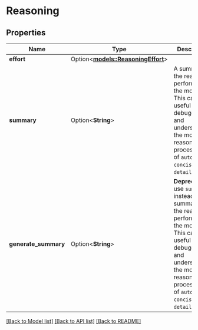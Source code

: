 # Reasoning

## Properties

Name | Type | Description | Notes
------------ | ------------- | ------------- | -------------
**effort** | Option<[**models::ReasoningEffort**](ReasoningEffort.md)> |  | [optional]
**summary** | Option<**String**> | A summary of the reasoning performed by the model. This can be useful for debugging and understanding the model's reasoning process. One of `auto`, `concise`, or `detailed`.  | [optional]
**generate_summary** | Option<**String**> | **Deprecated:** use `summary` instead.  A summary of the reasoning performed by the model. This can be useful for debugging and understanding the model's reasoning process. One of `auto`, `concise`, or `detailed`.  | [optional]

[[Back to Model list]](../README.md#documentation-for-models) [[Back to API list]](../README.md#documentation-for-api-endpoints) [[Back to README]](../README.md)


